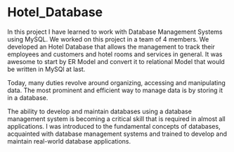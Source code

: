 # Hotel_Database
In this project I have learned to work with Database Management Systems using MySQL. 
We worked on this project in a team of 4 members. We developed an Hotel Database that
allows the management to track their employees and customers and hotel rooms and services
in general. It was awesome to start by ER Model and convert it to relational Model that
would be written in MySQl at last.  

Today, many duties revolve around organizing, accessing and manipulating data. The
most prominent and efficient way to manage data is by storing it in a database.

The ability to develop and maintain databases using a database management system is
becoming a critical skill that is required in almost all applications. I was introduced
to the fundamental concepts of databases, acquainted with database management
systems and trained to develop and maintain real-world database applications.
